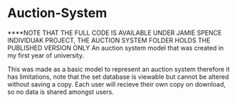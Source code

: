 # Auction-System
****NOTE THAT THE FULL CODE IS AVAILABLE UNDER JAMIE SPENCE INDIVIDUAK PROJECT, THE AUCTION SYSTEM FOLDER HOLDS THE PUBLISHED VERSION ONLY
An auction system model that was created in my first year of university.

This was made as a basic model to represent an auction system therefore it has limitations, note that the set database is viewable but cannot be altered without saving a copy. Each user will recieve their own copy on download, so no data is shared amongst users.
